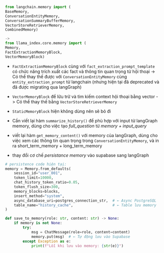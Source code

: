 
```python
from langchain.memory import (
BaseMemory, 
ConversationEntityMemory,
ConversationSummaryBufferMemory, 
VectorStoreRetrieverMemory, 
CombinedMemory)

-> 
from llama_index.core.memory import (
Memory, 
FactExtractionMemoryBlock, 
VectorMemoryBlock)
```

- `FactExtractionMemoryBlock` cùng với `fact_extraction_prompt_template` có chức năng trích xuất các fact và thông tin quan trọng từ hội thoại 
	-> Có thể thay thế được với `ConversationEntityMemory` cùng `entity_extraction_prompt` từ langchain (nhưng hiện tại đã deprecated và đã được migrating qua langGraph)

- `VectorMemoryBlock` để lữu trữ và tìm kiếm context hội thoại bằng vector
	-> Có thể thay thế bằng `VectorStoreRetrieverMemory`

- `StaticMemoryBlock` hiện không dùng nên sẽ bỏ đi 

- Cần viết lại hàm `summarize_history()` để phù hợp với input từ langGraph memory, dùng cho việc tạo *full_question* từ *memory + input_query*   
- viết lại hàm `get_memory_content()` với memory của langGraph, dùng cho việc xem các thông tin quan trọng trong `ConversationEntityMemory`, và in ra short_term_memory + long_term_memory

- thay đổi cơ chế *persistance memory* vào supabase sang langGraph
```python
# persistence code hiện tại:
memory = Memory.from_defaults(
    session_id="user_001",
    token_limit=10000,
    chat_history_token_ratio=0.05,
    token_flush_size=300,
    memory_blocks=blocks,
    insert_method="system",
    async_database_uri=postgres_connection_str,  # ← Async PostgreSQL
    table_name="history_cache",                  # ← Table lưu memory
)

def save_to_memory(role: str, content: str) -> None:
    if memory is not None:
        try:
            msg = ChatMessage(role=role, content=content)
            memory.put(msg)  # ← Tự động lưu vào Supabase
        except Exception as e:
            print(f"Lỗi khi lưu vào memory: {str(e)}")

```
